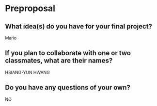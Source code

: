 # Preproposal

## What idea(s) do you have for your final project?

Mario

## If you plan to collaborate with one or two classmates, what are their names?

HSIANG-YUN HWANG

## Do you have any questions of your own?

NO
